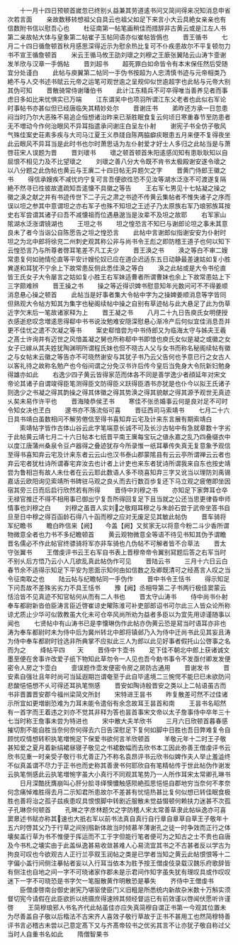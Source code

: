 <!-- { "loadSidebar": true } -->
　　十一月十四日预顿首嵗忽已终别乆益兼其劳道逺书问又简间得来况知消息申省次若言面
　　亲故数移转想祖父自具云也祖父如足下来言小大云具絶女亲亲也有信数附书信以慰吾心也
　　杜征南第一帖笔画稍佳而措辞非古黄云或是江左人书第二亲故帖大体与皇象第二帖崔子玉帖同语亦似崔帖皆僞也
　　晋王循书
　　七月二十四日循詹顿首秋月感思深得近示为慰余热比复可不仆疾患故尔不平复顿勿力书不宣王循詹顿首
　　米云王循马攸王劭刘瓌之刘穆之王廞张翼陆云山涛卞壸谢发羊欣与汉章一手僞帖
　　晋刘超书
　　超死罪白如命皆令有本末保任然后受随宜分处谨白
　　此帖与庾翼第二帖同一手伪书按超为人忠清慎书迹与元帝相类乃絶不与人交书述书赋云元帝之运笔可观世逾之呈规仰似世逾超字也此帖与元帝大别其伪可知
　　晋散骑常侍谢璠伯书
　　此计江东精兵不可卒得唯当善养见者而事虑日多如比来忧惧实已万端
　　江东谓吴中也项羽所谓江东父老者也此似右军论时事帖书亦甚似但已经唐临失其精妙处尔
　　晋谢庄书
　　弟昨还方承一日忽患闷当时乃尔大恶殊不易追企恒想诸治昨来已渐胜眠食复云何顷日寒重春节至防患者无不増动今作何治眼风不异耳指遣承问谢庄白呈左仆射
　　谢宪子书全仿子敬风气殊佳案史荘素多疾与大司马江夏王义恭牋自陈两脇癖疢眼患五月来便不复得夜坐此云眼风不异耳当是此时书也尔时萧思话为左仆射爱才好士人多归之此帖当是与萧啓荘宋人误题为晋
　　晋刘瓌书
　　瓌之顿首顿首朱阳逺感闰知有患耿耿知以自屈恨不相见力及不比望瓌之
　　刘瓌之善八分大令既不肯书太极殿谢安遂令瓌之以八分题之此伪帖也黄云与王廙二十四日帖无异题欠之字
　　晋黄门侍郎王徽之书
　　得信承嫂疾不减忧灼宁复可言吾便欲徃恐不见汝等湖水泛涨不可渡遂复隔絶不然寻已徃彼故遣疏知吾逺懐不具徽之等告
　　王右军七男见十七帖凝之操之徽之涣之献之并有书迹传世下二子元之肃之书迹不传黄云集帖者不惟失诸子之序而误以坦之参其中意谓坦之亦右军子也殊不知坦之王述子乃太原族右军乃琅邪族耳按史右军尝谓其诸子曰吾不减懐祖而位遇悬邈当是汝辈不及坦之故耶
　　右军家山隂湖水泛涨谓镜湖也
　　王坦之书
　　坦之惶恐言不知巳与谢郎论坦之事未其意良未了者今当诣公自陈愿告之坦之惶恐言
　　此帖中言谢郎似指谢安安为仆射时坦之为北中郎将徐兖二州刺史观其称公非与尚书令王彪之即防稽王道子也何以知下云惶恐言乃与所尊者啓耳笔差不凡工夫少
　　晋王涣之书
　　涣之等白不审二嫂常患复何如驰情伦直等平安计嫂伦奴已应在道企迟适东五日动静最差速姑如复小胜兾遂和耳犹不宁余上下故常患反侧此悉佳涣之等白
　　涣之此帖或是大令书伦直皆王氏女子大令屡言之姑如复小胜王右军妹适曹者所谓曹妹也余上下故常患姑上下三字颇难辨
　　晋王操之书
　　操之等近得识婢书慰意知年光数问可不不得姜顺消息悬心操之顿首
　　此帖当是好事者集大令帖中字为之操婢姜顺消息等字皆同但熟观大令帖方知其为集字也秘阁续帖中操之自别有草迹帖与此大悬足了此为伪草近字欠末后一笔故诸家释为上
　　晋王凝之书
　　八月二十九日告庾氏女明便授衣感逝悲叹念増逺思得郗中书书说汝勉难安隠深慰悬心渐冷产后何似宜佳消息吾并更不佳忧之遣不次凝之等书
　　案史郗愔尝为中书侍郎又为临海太守与姊夫王羲之髙士许询并有迈世之风愔盖凝之舅也所称郗中书即愔也庾氏女似是凝之或徽之女女子已嫁从其夫姓犹陶渊明所谓程氏妹也但不晓古人父与女书而称名秘阁续帖有徽之与女帖末云徽之等告亦不可晓然谢安与其犹子书乃云父告何也予意已行之女古人以客礼待之故称名勉产也今俗间谓之分免汉书许后传今皇后当免身大令阮新妇勉身得雄亦如此
　　右逸少四子黄云皆得家范而体各不同是善学逸少者顔延年对宋文帝论其诸子自谓竣得臣笔测得臣文防得臣义跃得臣酒书亦犹是也仆今以拟王氏诸子则逸少之书凝之得其韵操之得其体徽之得其势涣之得其貌献之得其源予观世无真迹乆矣未易作许平也
　　晋海陵恭侯王书
　　寒佳不张丞婚事云何是良对足不可时令知女决也王白
　　邃书亦不落流俗可喜
　　晋征西司马索靖书
　　七月二十六日具书靖白虽数相问不解劳倦信至得书喜知弃云宅及计来东言展有期索靖白
　　索靖帖字皆作古体山谷云此字笔端意长诚不可及长沙古帖中有急就章数十字劣于此帖黄云靖七月二十六日帖本七纸晋平南王廙每宝玩之値永嘉之乱乃四叠缀衣中以度江唐蒲州桑泉令豆卢器得之叠迹犹存今所录惟一纸耳摹传失真无复意象予观信至得书喜知弃云宅及计来东者云云山也汉书泰山郡蒙隂县有云云亭所谓禅云云者也弃云宅者犹杜诗所谓春宅弃汝去也计者上计吏也来东者犹诗所谓我来自东也按史靖尝为鲁相岂有故人未仕者在云云耶此数语人多不晓喜知弃三字又讹当以理防刘禹锡嘉话云欧阳询见索靖所书碑驻马观之良乆而去行数百歩复还下马立观之疲倦即坐因宿其旁三日而后启行欣然若有所得
　　晋侍中刘穆之书
　　亦知足下家弊耳仓卒无禄官推迁不得不相用事已御出宁复吾所得回复足下且当就之公还当思更律昏申师情事也刘穆之白
　　刘穆之虽晋人实刘之敬翔耳穆之与朱龄石尝于武帝坐答书自旦至日中穆之得百函龄石得八十函而穆之应对无废足见其敏此帖伪
　　晋车骑将军纪瞻书
　　瞻白昨信来【阙】　　今盖【阙】又贫家无以将意今粉二斗少香所谓物微意全者也力书不多纪瞻顿首
　　黄云观物微意全等语不待见书知其伪予谓瞻晋名儒必不作此帖官终骠骑将军亦非车骑也凢伪帖不可解者皆不合草法
　　晋太守张翼书
　　王僧虔评书云王右军自书表上晋穆帝帝令翼别冩题后答之右军当时不别乆后方悟乃云小人几欲乱真此帖伪作可见
　　晋陆云书
　　三月十六日云白春节余不适得示知足下平安为思面示知何由如信数之及卿既清可之经髙言人叹之当令征南取之也
　　陆云帖与纪瞻帖同一手伪作
　　晋中书令王恬书
　　得示知足下问吾故不差殊劣劣力不具王恬书
　　豫【阙】丞相导第二子书两行极佳窦蒙云恬洽皆不见真迹不知官帖何从而有二人书也
　　晋太守山涛书
　　侍中尚书仆射奉车都尉新沓伯臣涛言臣近啓崔谅史曜陈淮可补吏部郎诏书可尔此三人皆众论所称谅尤质止少华可似敦教虽大化未可仓卒风尚所劝为益者多臣以为宜先用谅谨随事以闻也
　　七贤帖中有山涛书已是李懐琳伪作此帖亦伪黄云恐是冩当时语耳亦非也涛为奉车都尉时未为侍中后为冀州转北中郎将镇邺乃入为侍中迁尚书此见其妄且涛为侍中奉车都尉时铨选非所典掌不应拟此三人为郎以此见好事者假托山公啓事之名而为之
　　绛帖平四　　天
　　晋侍中卞壶书
　　足下佳不朝北中郎上获诸诚文墨至便在舍事许改爱子纸下物知此草勿令一人见也吾今勅书事令不发亟付卿发发便密令人房之卞壶白
　　壸误题作壶发便密令房之房防古通用
　　晋谢发书
　　晋安素自强壮且年时尚可当延遐期岂谓奄至于此自毕逺境二三惋愕不能巳巳未欲防问悲酸悒悒想不乆可得还耳执笔恻感
　　晋安如陶诗殷晋安之类以上二帖语虽古而书非晋置晋安郡今福州梁简文所封
　　宋特进王昙书
　　昨复散差可然不过佳诸示所宜如更増剧恐难为力耳未能令遣俗有余念故耳王昙首和南
　　王昙书名昭然有一首字而王着违之刘亦不觉其非释为答也昙首事宋文帝以太子詹事侍中卒年三十七当时称王詹事未尝为特进也
　　宋中散大夫羊欣书
　　三月六日欣顿首暮春感摧切割不能自胜当奈何奈何得去六日告深慰足下复何如脚中日胜也吾日弊难复令自顾忧叹情想转积执笔増惋足下保爱书欲何言羊欣顿首
　　羊敬元年十二时王子敬甚知爱之夏月着新绢裙昼寝子敬见之书裙数幅而去欣书本工因此弥善王僧虔评书云欣书见重一时亲受子敬行书尤善正乃不称名袁昂评书云欣书似婢作夫人举止羞澁终不似真盖谓不尽力于正书也而史称其善隶书何耶欣自有笔精帖传于世此帖伪作谢发云执笔恻感此云执笔増惋字虽大小真行不同观其笔势乃一人所作耳宋太常卿孔琳书
　　日月深酷抚膺崩叫心肝分脍寻绎懊憹触感陨絶孤思悒悒自郡地穷当奈何不孝奈何念痛悼难胜得去月二示知君所患故尔不差甚有忧悒热甚比复何似想已转佳眠食极胜也善将治之孤子兹疾患叹具恨恨脚中转剧近服散未觉益惙顿何赖扶力迷甚不次孤子孔琳奈何顿首
　　孔琳之字彦林题欠之字防稽人宋太常善草隶此帖纵逸亦可喜窦臮述书赋亦称其速也大扺右军以前书法真自真行自行章自章草自草王子敬年十五六时啓其父乃于行草之间别剏新体故当时倾慕羊薄谢孔之徒一时争效而正行之体壊矣盖行草为书不惟便于挥运而不工于字但能行笔者便可为之知古之士不贵也自唐及今书札之壊实由于此盖纵逸甚易收敛甚难人心易流宜其书之不古甚者反以学古为拘良可叹也今欲观古人正行兰亭叙玉润帖之类是已学者当知之黄云此帖恨恨等十二字偏小盖行间侧注摹帖者妄以入行耳当依本为胜予按王僧虔伎录载汉魏乐府歌辞皆有侧注也自地之间一字不可晓诸家作郡未是示君间作知字虽失犹有理叹具或作叹叹迷下一字不可晓恐是书字欠一笔服散黄作明散恐是摹失
　　齐侍中王僧虔书
　　臣僧虔啓南台御史谢宪乃堪驱使臣门义旧粗是所悉统内新故杂米数十万斛实须督切宪今请假在此臣欲折以统摄庶得速辨其频经督运已有前效谨以啓闻伏愿听许谨啓
　　王简穆琅邪人书名齐代此帖虽佳亦应失真简穆自谓正书第一今观其位置未为尽善盖自子敬以后楷法不古宋齐人喜效子敬行草故于正书不甚用工也然简穆特善评书言必稽古未尝以己意定髙下又与齐髙帝较书之优劣其言不让亦犹子敬自称过父当时人自重书名如此
　　隋僧智果书
